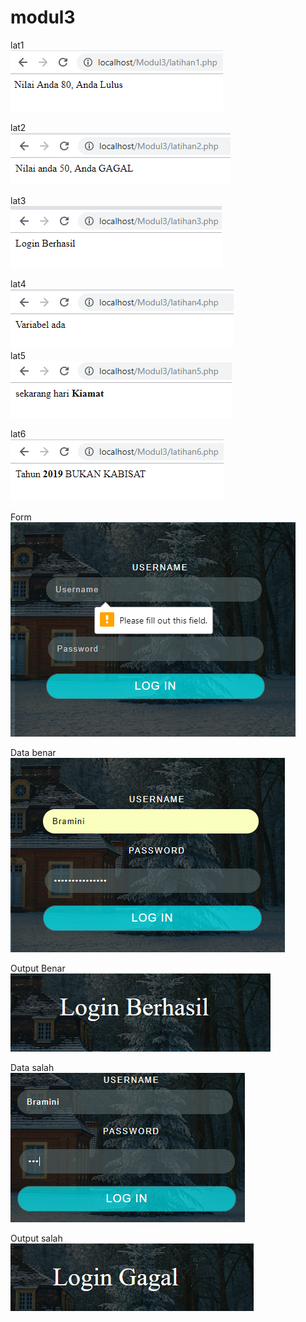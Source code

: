 # modul3
lat1<br>
![alt text](https://github.com/DannyBramantyo9/modul3/blob/master/image/1.png)<br>

lat2<br>
![alt text](https://github.com/DannyBramantyo9/modul3/blob/master/image/2.png)<br>

lat3<br>
![alt text](https://github.com/DannyBramantyo9/modul3/blob/master/image/3.png)<br>

lat4<br>
![alt text](https://github.com/DannyBramantyo9/modul3/blob/master/image/4.png)<br>
lat5<br>
![alt text](https://github.com/DannyBramantyo9/modul3/blob/master/image/5.png)<br>

lat6<br>
![alt text](https://github.com/DannyBramantyo9/modul3/blob/master/image/6.png)<br>

Form<br>
![alt text](https://github.com/DannyBramantyo9/modul3/blob/master/image/7.png)<br>

Data benar<br>
![alt text](https://github.com/DannyBramantyo9/modul3/blob/master/image/8.png)<br>

Output Benar<br>
![alt text](https://github.com/DannyBramantyo9/modul3/blob/master/image/9.png)<br>

Data salah<br>
![alt text](https://github.com/DannyBramantyo9/modul3/blob/master/image/10.png)<br>

Output salah<br>
![alt text](https://github.com/DannyBramantyo9/modul3/blob/master/image/11.png)<br>
